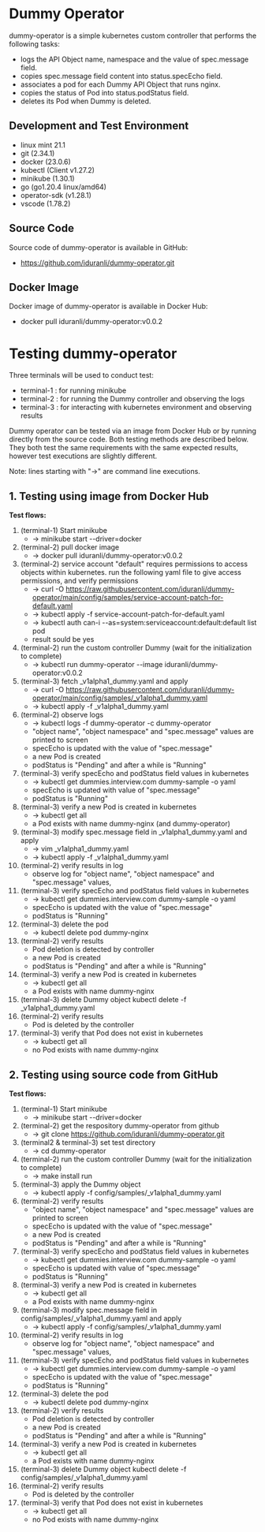 # **Dummy Operator** #
dummy-operator is a simple kubernetes custom controller that performs the following tasks:

- logs the API Object name, namespace and the value of spec.message field.
- copies spec.message field content into status.specEcho field.
- associates a pod for each Dummy API Object that runs nginx.
- copies the status of Pod into status.podStatus field.
- deletes its Pod when Dummy is deleted.

## **Development and Test Environment** ##

- linux mint 21.1
- git (2.34.1)
- docker (23.0.6)
- kubectl (Client v1.27.2)
- minikube (1.30.1)
- go (go1.20.4 linux/amd64)
- operator-sdk (v1.28.1)
- vscode (1.78.2)

## **Source Code** ##

Source code of dummy-operator is available in GitHub:
- https://github.com/iduranli/dummy-operator.git

## **Docker Image** ##
Docker image of dummy-operator is available in Docker Hub:
- docker pull iduranli/dummy-operator:v0.0.2

# **Testing dummy-operator** #

Three terminals will be used to conduct test:
- terminal-1 : for running minikube
- terminal-2 : for running the Dummy controller and observing the logs
- terminal-3 : for interacting with kubernetes environment and observing results

Dummy operator can be tested via an image from Docker Hub or by running directly from the source code. Both testing methods are described below. They both test the same requirements with the same expected results, however test executions are slightly different.

Note: lines starting with "->" are command line executions.

## **1. Testing using image from Docker Hub** ##

**Test flows:**

1. (terminal-1) Start minikube
    - -> minikube start --driver=docker
2. (terminal-2) pull docker image
    - -> docker pull  iduranli/dummy-operator:v0.0.2
3. (terminal-2) service account "default" requires permissions to access objects within kubernetes. run the following yaml file to give access permissions, and verify permissions
    - -> curl -O https://raw.githubusercontent.com/iduranli/dummy-operator/main/config/samples/service-account-patch-for-default.yaml
    - -> kubectl apply -f service-account-patch-for-default.yaml
    - -> kubectl auth can-i --as=system:serviceaccount:default:default list pod
    - result sould be yes
4. (terminal-2) run the custom controller Dummy (wait for the initialization to complete)
    - -> kubectl run dummy-operator --image iduranli/dummy-operator:v0.0.2
5. (terminal-3) fetch _v1alpha1_dummy.yaml and apply
    - -> curl -O https://raw.githubusercontent.com/iduranli/dummy-operator/main/config/samples/_v1alpha1_dummy.yaml
    - -> kubectl apply -f _v1alpha1_dummy.yaml
6. (terminal-2) observe logs
    - -> kubectl logs -f dummy-operator -c dummy-operator
    - "object name", "object namespace" and "spec.message" values are printed to screen
    - specEcho is updated with the value of "spec.message"
    - a new Pod is created
    - podStatus is "Pending" and after a while is "Running"
7. (terminal-3) verify specEcho and podStatus field values in kubernetes
    - -> kubectl get dummies.interview.com dummy-sample -o yaml
    - specEcho is updated with value of "spec.message"
    - podStatus is "Running"
8. (terminal-3) verify a new Pod is created in kubernetes
    - -> kubectl get all
    - a Pod exists with name dummy-nginx (and dummy-operator)
9. (terminal-3) modify spec.message field in _v1alpha1_dummy.yaml and apply
    - -> vim _v1alpha1_dummy.yaml
    - -> kubectl apply -f _v1alpha1_dummy.yaml
10. (terminal-2) verify results in log
    - observe log for "object name", "object namespace" and "spec.message" values,
11. (terminal-3) verify specEcho and podStatus field values in kubernetes
    - -> kubectl get dummies.interview.com dummy-sample -o yaml
    - specEcho is updated with the value of "spec.message"
    - podStatus is "Running"
12. (terminal-3) delete the pod
    - -> kubectl delete pod dummy-nginx
13. (terminal-2) verify results
    - Pod deletion is detected by controller
    - a new Pod is created
    - podStatus is "Pending" and after a while is "Running"
14. (terminal-3) verify a new Pod is created in kubernetes
    - -> kubectl get all
    - a Pod exists with name dummy-nginx
15. (terminal-3) delete Dummy object
      kubectl delete -f _v1alpha1_dummy.yaml
16. (terminal-2) verify results
    - Pod is deleted by the controller
17. (terminal-3) verify that Pod does not exist in kubernetes
    - -> kubectl get all
    - no Pod exists with name dummy-nginx

## **2. Testing using source code from GitHub** ##

**Test flows:**
1. (terminal-1) Start minikube
    - -> minikube start --driver=docker
2. (terminal-2) get the respository dummy-operator from github
    - -> git clone https://github.com/iduranli/dummy-operator.git
3. (terminal2 & terminal-3) set test directory
    - -> cd dummy-operator
4. (terminal-2) run the custom controller Dummy (wait for the initialization to complete)
    - -> make install run
5. (terminal-3) apply the Dummy object
    - -> kubectl apply -f config/samples/_v1alpha1_dummy.yaml
6. (terminal-2) verify results
    - "object name", "object namespace" and "spec.message" values are printed to screen
    - specEcho is updated with the value of "spec.message"
    - a new Pod is created
    - podStatus is "Pending" and after a while is "Running"
7. (terminal-3) verify specEcho and podStatus field values in kubernetes
    - -> kubectl get dummies.interview.com dummy-sample -o yaml
    - specEcho is updated with value of "spec.message"
    - podStatus is "Running"
8. (terminal-3) verify a new Pod is created in kubernetes
    - -> kubectl get all
    - a Pod exists with name dummy-nginx
9. (terminal-3) modify spec.message field in config/samples/_v1alpha1_dummy.yaml and apply
    - -> kubectl apply -f config/samples/_v1alpha1_dummy.yaml
10. (terminal-2) verify results in log
    - observe log for "object name", "object namespace" and "spec.message" values,
11. (terminal-3) verify specEcho and podStatus field values in kubernetes
    - -> kubectl get dummies.interview.com dummy-sample -o yaml
    - specEcho is updated with the value of "spec.message"
    - podStatus is "Running"
12. (terminal-3) delete the pod
    - -> kubectl delete pod dummy-nginx
13. (terminal-2) verify results
    - Pod deletion is detected by controller
    - a new Pod is created
    - podStatus is "Pending" and after a while is "Running"
14. (terminal-3) verify a new Pod is created in kubernetes
    - -> kubectl get all
    - a Pod exists with name dummy-nginx
15. (terminal-3) delete Dummy object
      kubectl delete -f config/samples/_v1alpha1_dummy.yaml
16. (terminal-2) verify results
    - Pod is deleted by the controller
17. (terminal-3) verify that Pod does not exist in kubernetes
    - -> kubectl get all
    - no Pod exists with name dummy-nginx
